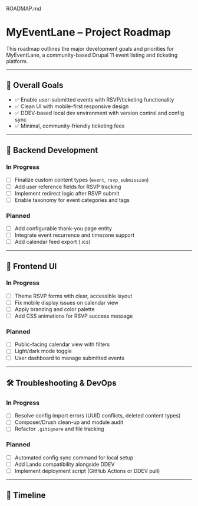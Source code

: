ROADMAP.md

# MyEventLane – Project Roadmap

This roadmap outlines the major development goals and priorities for MyEventLane, a community-based Drupal 11 event listing and ticketing platform.

---

## 🎯 Overall Goals

- ✅ Enable user-submitted events with RSVP/ticketing functionality
- ✅ Clean UI with mobile-first responsive design
- ✅ DDEV-based local dev environment with version control and config sync
- ✅ Minimal, community-friendly ticketing fees

---

## 🧱 Backend Development

### In Progress
- [ ] Finalize custom content types (`event`, `rsvp_submission`)
- [ ] Add user reference fields for RSVP tracking
- [ ] Implement redirect logic after RSVP submit
- [ ] Enable taxonomy for event categories and tags

### Planned
- [ ] Add configurable thank-you page entity
- [ ] Integrate event recurrence and timezone support
- [ ] Add calendar feed export (.ics)

---

## 🎨 Frontend UI

### In Progress
- [ ] Theme RSVP forms with clear, accessible layout
- [ ] Fix mobile display issues on calendar view
- [ ] Apply branding and color palette
- [ ] Add CSS animations for RSVP success message

### Planned
- [ ] Public-facing calendar view with filters
- [ ] Light/dark mode toggle
- [ ] User dashboard to manage submitted events

---

## 🛠️ Troubleshooting & DevOps

### In Progress
- [ ] Resolve config import errors (UUID conflicts, deleted content types)
- [ ] Composer/Drush clean-up and module audit
- [ ] Refactor `.gitignore` and file tracking

### Planned
- [ ] Automated config sync command for local setup
- [ ] Add Lando compatibility alongside DDEV
- [ ] Implement deployment script (GitHub Actions or DDEV pull)

---

## 🧭 Timeline
